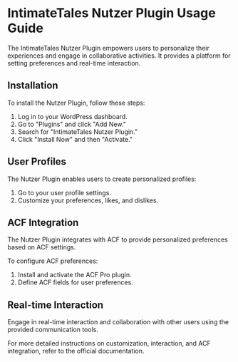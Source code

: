# IntimateTales Nutzer Plugin Usage Guide

The IntimateTales Nutzer Plugin empowers users to personalize their experiences and engage in collaborative activities. It provides a platform for setting preferences and real-time interaction.

## Installation

To install the Nutzer Plugin, follow these steps:

1. Log in to your WordPress dashboard.
2. Go to "Plugins" and click "Add New."
3. Search for "IntimateTales Nutzer Plugin."
4. Click "Install Now" and then "Activate."

## User Profiles

The Nutzer Plugin enables users to create personalized profiles:

1. Go to your user profile settings.
2. Customize your preferences, likes, and dislikes.

## ACF Integration

The Nutzer Plugin integrates with ACF to provide personalized preferences based on ACF settings.

To configure ACF preferences:

1. Install and activate the ACF Pro plugin.
2. Define ACF fields for user preferences.

## Real-time Interaction

Engage in real-time interaction and collaboration with other users using the provided communication tools.

For more detailed instructions on customization, interaction, and ACF integration, refer to the official documentation.
